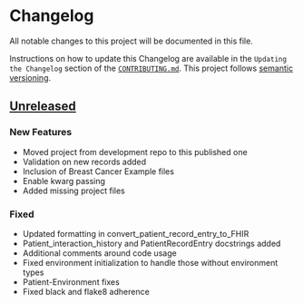 # Changelog

All notable changes to this project will be documented in this file.

Instructions on how to update this Changelog are available in the `Updating the Changelog` section of the [`CONTRIBUTING.md`](./CONTRIBUTING.md).  This project follows [semantic versioning](https://semver.org/spec/v2.0.0.html).

## [Unreleased]

### New Features 

- Moved project from development repo to this published one 
- Validation on new records added
- Inclusion of Breast Cancer Example files
- Enable kwarg passing
- Added missing project files

### Fixed

- Updated formatting in convert_patient_record_entry_to_FHIR
- Patient_interaction_history and PatientRecordEntry docstrings added
- Additional comments around code usage
- Fixed environment initialization to handle those without environment types 
- Patient-Environment fixes
- Fixed black and flake8 adherence


[Unreleased]: https://github.com/nhsx/SynPath/tree/main